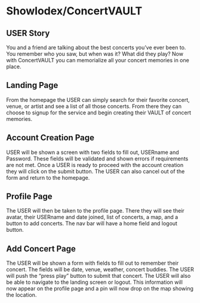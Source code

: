 # Showlodex/ConcertVAULT

## USER Story

You and a friend are talking about the best concerts you’ve ever been to. You remember who you saw, but when was it? What did they play? Now with ConcertVAULT you can memorialize all your concert memories in one place. 

## Landing Page

From the homepage the USER can simply search for their favorite concert, venue, or artist and see a list of all those concerts. From there they can choose to signup for the service and begin creating their VAULT of concert memories. 

## Account Creation Page

USER will be shown a screen with two fields to fill out, USERname and Password. These fields will be validated and shown errors if requirements are not met. Once a USER is ready to proceed with the account creation they will click on the submit button. The USER can also cancel out of the form and return to the homepage.

## Profile Page

The USER will then be taken to the profile page. There they will see their avatar, their USERname and date joined, list of concerts, a map, and a button to add concerts. The nav bar will have a home field and logout button. 

## Add Concert Page

The USER will be shown a form with fields to fill out to remember their concert. The fields will be date, venue, weather, concert buddies. The USER will push the “press play” button to submit that concert. The USER will also be able to navigate to the landing screen or logout. This information will now appear on the profile page and a pin will now drop on the map showing the location.





